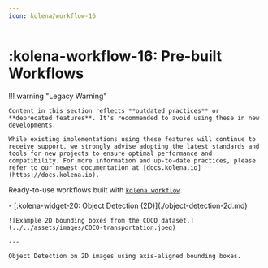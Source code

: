 ```yaml
---
icon: kolena/workflow-16
---
```


# :kolena-workflow-16: Pre-built Workflows

!!! warning "Legacy Warning"

    Content in this section reflects **outdated practices** or **deprecated features**. It's recommended to avoid using these in new developments.

    While existing implementations using these features will continue to receive support, we strongly advise adopting the latest standards and tools for new projects to ensure optimal performance and compatibility. For more information and up-to-date practices, please refer to our newest documentation at [docs.kolena.io](https://docs.kolena.io).


Ready-to-use workflows built with [`kolena.workflow`](../workflow/index.md).

<div class="grid cards" markdown>
- [:kolena-widget-20: Object Detection (2D)](./object-detection-2d.md)

    ![Example 2D bounding boxes from the COCO dataset.](../../assets/images/COCO-transportation.jpeg)

    ---

    Object Detection on 2D images using axis-aligned bounding boxes.
</div>
